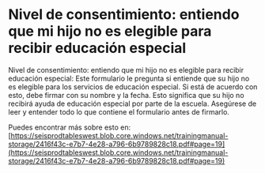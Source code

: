 # Nivel de consentimiento: entiendo que mi hijo no es elegible para recibir educación especial
Nivel de consentimiento: entiendo que mi hijo no es elegible para recibir educación especial: Este formulario le pregunta si entiende que su hijo no es elegible para los servicios de educación especial. Si está de acuerdo con esto, debe firmar con su nombre y la fecha. Esto significa que su hijo no recibirá ayuda de educación especial por parte de la escuela. Asegúrese de leer y entender todo lo que contiene el formulario antes de firmarlo.

Puedes encontrar más sobre esto en: [https://seisprodtableswest.blob.core.windows.net/trainingmanual-storage/2416f43c-e7b7-4e28-a796-6b9789828c18.pdf#page=19](https://seisprodtableswest.blob.core.windows.net/trainingmanual-storage/2416f43c-e7b7-4e28-a796-6b9789828c18.pdf#page=19)
